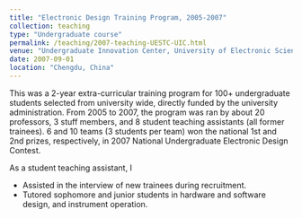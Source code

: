 ```yaml
---
title: "Electronic Design Training Program, 2005-2007"
collection: teaching
type: "Undergraduate course"
permalink: /teaching/2007-teaching-UESTC-UIC.html
venue: "Undergraduate Innovation Center, University of Electronic Science and Technology of China"
date: 2007-09-01
location: "Chengdu, China"
---
```

This was a 2-year extra-curricular training program for 100+ undergraduate students selected from university wide, directly funded by the university administration. From 2005 to 2007, the program was ran by about 20 professors, 3 stuff members, and 8 student teaching assistants (all former trainees). 6 and 10 teams (3 students per team) won the national 1st and 2nd prizes, respectively, in 2007 National Undergraduate Electronic Design Contest.

As a student teaching assistant, I 
* Assisted in the interview of new trainees during recruitment.
* Tutored sophomore and junior students in hardware and software design, and instrument operation.
